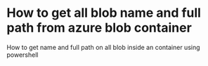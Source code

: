 # How to get all blob name and full path from azure blob container
How to get name and full path on all blob inside an container using powershell

